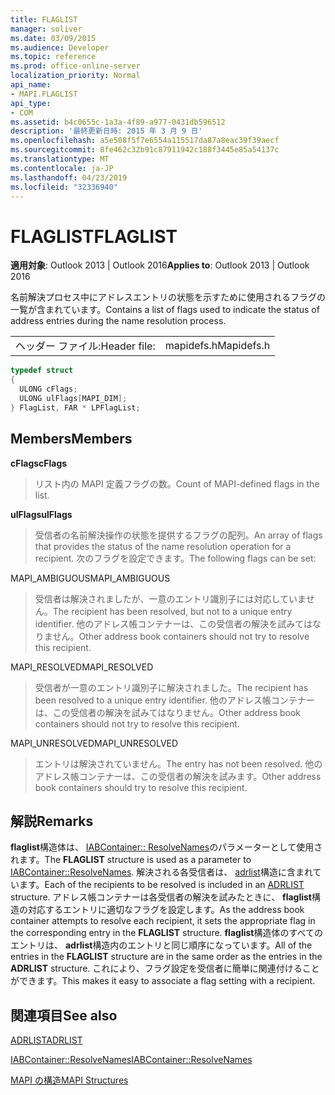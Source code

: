 ```yaml
---
title: FLAGLIST
manager: soliver
ms.date: 03/09/2015
ms.audience: Developer
ms.topic: reference
ms.prod: office-online-server
localization_priority: Normal
api_name:
- MAPI.FLAGLIST
api_type:
- COM
ms.assetid: b4c0655c-1a3a-4f89-a977-0431db596512
description: '最終更新日時: 2015 年 3 月 9 日'
ms.openlocfilehash: a5e508f5f7e6554a115517da87a8eac39f39aecf
ms.sourcegitcommit: 8fe462c32b91c87911942c188f3445e85a54137c
ms.translationtype: MT
ms.contentlocale: ja-JP
ms.lasthandoff: 04/23/2019
ms.locfileid: "32336940"
---
```

# <a name="flaglist"></a><span data-ttu-id="a899f-103">FLAGLIST</span><span class="sxs-lookup"><span data-stu-id="a899f-103">FLAGLIST</span></span>

  
  
<span data-ttu-id="a899f-104">**適用対象**: Outlook 2013 | Outlook 2016</span><span class="sxs-lookup"><span data-stu-id="a899f-104">**Applies to**: Outlook 2013 | Outlook 2016</span></span> 
  
<span data-ttu-id="a899f-105">名前解決プロセス中にアドレスエントリの状態を示すために使用されるフラグの一覧が含まれています。</span><span class="sxs-lookup"><span data-stu-id="a899f-105">Contains a list of flags used to indicate the status of address entries during the name resolution process.</span></span>
  
|||
|:-----|:-----|
|<span data-ttu-id="a899f-106">ヘッダー ファイル:</span><span class="sxs-lookup"><span data-stu-id="a899f-106">Header file:</span></span>  <br/> |<span data-ttu-id="a899f-107">mapidefs.h</span><span class="sxs-lookup"><span data-stu-id="a899f-107">Mapidefs.h</span></span>  <br/> |
   
```cpp
typedef struct
{
  ULONG cFlags;
  ULONG ulFlags[MAPI_DIM];
} FlagList, FAR * LPFlagList;

```

## <a name="members"></a><span data-ttu-id="a899f-108">Members</span><span class="sxs-lookup"><span data-stu-id="a899f-108">Members</span></span>

 <span data-ttu-id="a899f-109">**cFlags**</span><span class="sxs-lookup"><span data-stu-id="a899f-109">**cFlags**</span></span>
  
> <span data-ttu-id="a899f-110">リスト内の MAPI 定義フラグの数。</span><span class="sxs-lookup"><span data-stu-id="a899f-110">Count of MAPI-defined flags in the list.</span></span>
    
 <span data-ttu-id="a899f-111">**ulFlags**</span><span class="sxs-lookup"><span data-stu-id="a899f-111">**ulFlags**</span></span>
  
> <span data-ttu-id="a899f-112">受信者の名前解決操作の状態を提供するフラグの配列。</span><span class="sxs-lookup"><span data-stu-id="a899f-112">An array of flags that provides the status of the name resolution operation for a recipient.</span></span> <span data-ttu-id="a899f-113">次のフラグを設定できます。</span><span class="sxs-lookup"><span data-stu-id="a899f-113">The following flags can be set:</span></span>
    
<span data-ttu-id="a899f-114">MAPI_AMBIGUOUS</span><span class="sxs-lookup"><span data-stu-id="a899f-114">MAPI_AMBIGUOUS</span></span> 
  
> <span data-ttu-id="a899f-115">受信者は解決されましたが、一意のエントリ識別子には対応していません。</span><span class="sxs-lookup"><span data-stu-id="a899f-115">The recipient has been resolved, but not to a unique entry identifier.</span></span> <span data-ttu-id="a899f-116">他のアドレス帳コンテナーは、この受信者の解決を試みてはなりません。</span><span class="sxs-lookup"><span data-stu-id="a899f-116">Other address book containers should not try to resolve this recipient.</span></span> 
    
<span data-ttu-id="a899f-117">MAPI_RESOLVED</span><span class="sxs-lookup"><span data-stu-id="a899f-117">MAPI_RESOLVED</span></span> 
  
> <span data-ttu-id="a899f-118">受信者が一意のエントリ識別子に解決されました。</span><span class="sxs-lookup"><span data-stu-id="a899f-118">The recipient has been resolved to a unique entry identifier.</span></span> <span data-ttu-id="a899f-119">他のアドレス帳コンテナーは、この受信者の解決を試みてはなりません。</span><span class="sxs-lookup"><span data-stu-id="a899f-119">Other address book containers should not try to resolve this recipient.</span></span> 
    
<span data-ttu-id="a899f-120">MAPI_UNRESOLVED</span><span class="sxs-lookup"><span data-stu-id="a899f-120">MAPI_UNRESOLVED</span></span> 
  
> <span data-ttu-id="a899f-121">エントリは解決されていません。</span><span class="sxs-lookup"><span data-stu-id="a899f-121">The entry has not been resolved.</span></span> <span data-ttu-id="a899f-122">他のアドレス帳コンテナーは、この受信者の解決を試みます。</span><span class="sxs-lookup"><span data-stu-id="a899f-122">Other address book containers should try to resolve this recipient.</span></span>
    
## <a name="remarks"></a><span data-ttu-id="a899f-123">解説</span><span class="sxs-lookup"><span data-stu-id="a899f-123">Remarks</span></span>

<span data-ttu-id="a899f-124">**flaglist**構造体は、 [IABContainer:: ResolveNames](iabcontainer-resolvenames.md)のパラメーターとして使用されます。</span><span class="sxs-lookup"><span data-stu-id="a899f-124">The **FLAGLIST** structure is used as a parameter to [IABContainer::ResolveNames](iabcontainer-resolvenames.md).</span></span> <span data-ttu-id="a899f-125">解決される各受信者は、 [adrlist](adrlist.md)構造に含まれています。</span><span class="sxs-lookup"><span data-stu-id="a899f-125">Each of the recipients to be resolved is included in an [ADRLIST](adrlist.md) structure.</span></span> <span data-ttu-id="a899f-126">アドレス帳コンテナーは各受信者の解決を試みたときに、 **flaglist**構造の対応するエントリに適切なフラグを設定します。</span><span class="sxs-lookup"><span data-stu-id="a899f-126">As the address book container attempts to resolve each recipient, it sets the appropriate flag in the corresponding entry in the **FLAGLIST** structure.</span></span> <span data-ttu-id="a899f-127">**flaglist**構造体のすべてのエントリは、 **adrlist**構造内のエントリと同じ順序になっています。</span><span class="sxs-lookup"><span data-stu-id="a899f-127">All of the entries in the **FLAGLIST** structure are in the same order as the entries in the **ADRLIST** structure.</span></span> <span data-ttu-id="a899f-128">これにより、フラグ設定を受信者に簡単に関連付けることができます。</span><span class="sxs-lookup"><span data-stu-id="a899f-128">This makes it easy to associate a flag setting with a recipient.</span></span> 
  
## <a name="see-also"></a><span data-ttu-id="a899f-129">関連項目</span><span class="sxs-lookup"><span data-stu-id="a899f-129">See also</span></span>



[<span data-ttu-id="a899f-130">ADRLIST</span><span class="sxs-lookup"><span data-stu-id="a899f-130">ADRLIST</span></span>](adrlist.md)
  
[<span data-ttu-id="a899f-131">IABContainer::ResolveNames</span><span class="sxs-lookup"><span data-stu-id="a899f-131">IABContainer::ResolveNames</span></span>](iabcontainer-resolvenames.md)


[<span data-ttu-id="a899f-132">MAPI の構造</span><span class="sxs-lookup"><span data-stu-id="a899f-132">MAPI Structures</span></span>](mapi-structures.md)


